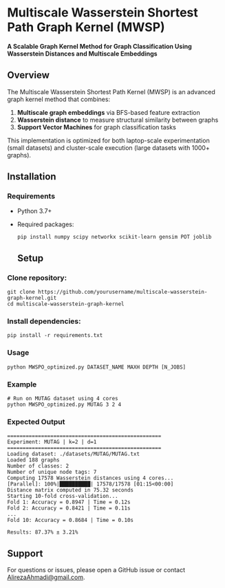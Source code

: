 # Multiscale Wasserstein Shortest Path Graph Kernel (MWSP)

**A Scalable Graph Kernel Method for Graph Classification Using Wasserstein Distances and Multiscale Embeddings**

## Overview

The Multiscale Wasserstein Shortest Path Kernel (MWSP) is an advanced graph kernel method that combines:

1. **Multiscale graph embeddings** via BFS-based feature extraction
2. **Wasserstein distance** to measure structural similarity between graphs
3. **Support Vector Machines** for graph classification tasks

This implementation is optimized for both laptop-scale experimentation (small datasets) and cluster-scale execution (large datasets with 1000+ graphs).


## Installation

### Requirements
- Python 3.7+
- Required packages:
  ```
  pip install numpy scipy networkx scikit-learn gensim POT joblib
  ```

  
  ## Setup

 ### Clone repository:

```
git clone https://github.com/yourusername/multiscale-wasserstein-graph-kernel.git
cd multiscale-wasserstein-graph-kernel
```
### Install dependencies:
```
pip install -r requirements.txt
```


### Usage
```
python MWSPO_optimized.py DATASET_NAME MAXH DEPTH [N_JOBS]
```
### Example

```
# Run on MUTAG dataset using 4 cores
python MWSPO_optimized.py MUTAG 3 2 4
```
### Expected Output

```
==================================================
Experiment: MUTAG | k=2 | d=1
==================================================
Loading dataset: ./datasets/MUTAG/MUTAG.txt
Loaded 188 graphs
Number of classes: 2
Number of unique node tags: 7
Computing 17578 Wasserstein distances using 4 cores...
[Parallel]: 100%|██████████| 17578/17578 [01:15<00:00]
Distance matrix computed in 75.32 seconds
Starting 10-fold cross-validation...
Fold 1: Accuracy = 0.8947 | Time = 0.12s
Fold 2: Accuracy = 0.8421 | Time = 0.11s
...
Fold 10: Accuracy = 0.8684 | Time = 0.10s

Results: 87.37% ± 3.21%
```

## Support

For questions or issues, please open a GitHub issue or contact AlirezaAhmadi@gmail.com.

